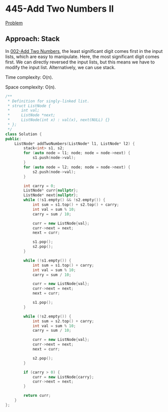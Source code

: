 # 445-Add Two Numbers II

[Problem](https://leetcode.com/problems/add-two-numbers-ii/)

## Approach: Stack

In [002-Add Two Numbers](https://leetcode.com/problems/add-two-numbers/), the least significant digit comes first in the input lists, which are easy to manipulate. Here, the most significant digit comes first. We can directly reversed the input lists, but this means we have to modify the input list. Alternatively, we can use stack.

Time complexity: O(n).

Space complexity: O(n).

```c++
/**
 * Definition for singly-linked list.
 * struct ListNode {
 *     int val;
 *     ListNode *next;
 *     ListNode(int x) : val(x), next(NULL) {}
 * };
 */
class Solution {
public:
    ListNode* addTwoNumbers(ListNode* l1, ListNode* l2) {
        stack<int> s1, s2;
        for (auto node = l1; node; node = node->next) {
            s1.push(node->val);
        }
        for (auto node = l2; node; node = node->next) {
            s2.push(node->val);
        }

        int carry = 0;
        ListNode* curr{nullptr};
        ListNode* next{nullptr};
        while (!s1.empty() && !s2.empty()) {
            int sum = s1.top() + s2.top() + carry;
            int val = sum % 10;
            carry = sum / 10;

            curr = new ListNode{val};
            curr->next = next;
            next = curr;

            s1.pop();
            s2.pop();
        }

        while (!s1.empty()) {
            int sum = s1.top() + carry;
            int val = sum % 10;
            carry = sum / 10;

            curr = new ListNode{val};
            curr->next = next;
            next = curr;

            s1.pop();
        }

        while (!s2.empty()) {
            int sum = s2.top() + carry;
            int val = sum % 10;
            carry = sum / 10;

            curr = new ListNode{val};
            curr->next = next;
            next = curr;

            s2.pop();
        }

        if (carry > 0) {
            curr = new ListNode{carry};
            curr->next = next;
        }

        return curr;
    }
};
```
